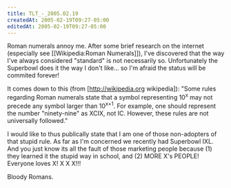```yaml
---
title: TLT_-_2005.02.19
createdAt: 2005-02-19T09:27-05:00
editedAt: 2005-02-19T09:27-05:00
---
```


Roman numerals annoy me. After some brief research on the internet (especially see [[Wikipedia:Roman Numerals]]), I've discovered that the way I've always considered "standard" is not necessarily so. Unfortunately the Superbowl does it the way I don't like... so I'm afraid the status will be commited forever!

It comes down to this (from [http://wikipedia.org wikipedia]): "Some rules regarding Roman numerals state that a symbol representing 10<sup>x</sup> may not precede any symbol larger than 10<sup>x+1</sup>. For example, one should represent the number "ninety-nine" as XCIX, not IC. However, these rules are not universally followed."

I would like to thus publically state that I am one of those non-adopters of that stupid rule. As far as I'm concerned we recently had Superbowl IXL. And you just know its all the fault of those marketing people because (1) they learned it the stupid way in school, and (2) MORE X's PEOPLE! Everyone loves X! X X X!!!

Bloody Romans.

